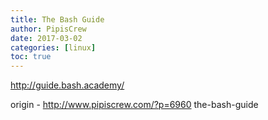 ```yaml
---
title: The Bash Guide
author: PipisCrew
date: 2017-03-02
categories: [linux]
toc: true
---
```


http://guide.bash.academy/

origin - http://www.pipiscrew.com/?p=6960 the-bash-guide